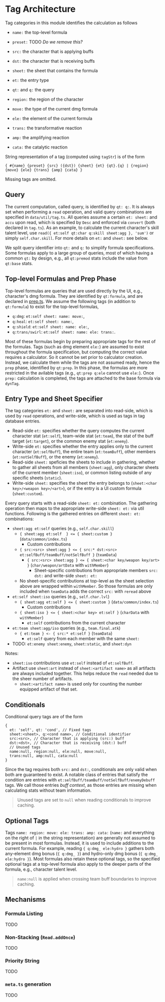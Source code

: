 # Tag Architecture

Tag categories in this module identifies the calculation as follows

- `name:` the top-level formula
- `preset:` TODO _Do we remove this?_
- `src:` the character that is applying buffs
- `dst:` the character that is receiving buffs
- `sheet:` the sheet that contains the formula
- `et:` the entry type
- `qt:` and `q:` the query

- `region:` the region of the character
- `move:` the type of the current dmg formula
- `ele:` the element of the current formula
- `trans:` the transformative reaction
- `amp:` the amplifying reaction
- `cata:` the catalytic reaction

String representation of a tag (computed using `tagStr`) is of the form

```
{ #{name} {preset} {src} ({dst}) {sheet} {et} {qt}.{q} | {region} {move} {ele} {trans} {amp} {cata} }
```

Missing tags are omitted.

## Query

The current computation, called query, is identified by `qt: q:`.
It is always set when performing a `read` operation, and valid query combinations are specified in `data/util/tag.ts`.
All queries assume a certain `et: sheet:` and `accu` upon read, which is specified by `Desc` and enforced via `convert` (both declared in `tag.ts`).
As an example, to calculate the current character's skill talent level, use `read({ et:self qt:char q:skill sheet:agg }, 'sum')` or simply `self.char.skill`.
For more details on `et:` and `sheet:` see below.

We split query identifier into `qt:` and `q:` to simplify formula specifications.
Some formulas apply to a large group of queries, most of which having a common `qt:` by design, e.g.,
all `qt:premod` stats include the value from `qt:base` stats.

## Top-level Formulas and Prep Phase

Top-level formulas are queries that are used directly by the UI, e.g., character's dmg formula.
They are identified by `qt:formula`, and are declared in [prep.ts](../src/data/common/prep.ts).
We assume the following tags (in addition to `qt:formula`) to exist for the top-level formulas,

- `q:dmg`: `et:self sheet: name: move:`,
- `q:heal`: `et:self sheet: name:`,
- `q:shield`: `et:self sheet: name: ele:`,
- `q:trans/swirl`: `et:self sheet: name: ele: trans:`.

Most of these formulas begin by preparing appropriate tags for the rest of the formulas.
Tags (such as dmg element `ele:`) are assumed to exist throughout the formula specification, but computing the correct value requires a calculator.
So it cannot be set prior to calculator creation.
Instead, we calculate them while the tags are not assumed ready, hence the `prep` phase, identified by `qt:prep`.
In this phase, the formulas are more restricted in the avilable tags (e.g., `qt:prep q:ele` cannot use `ele:`).
Once `prep:` calculation is completed, the tags are attached to the base formula via `dynTag`.

## Entry Type and Sheet Specifier

The tag categories `et:` and `sheet:` are separated into read-side, which is used by `read` operations, and write-side, which is used as tags in tag database entries.

- Read-side `et:` specifies whether the query computes the current character stat (`et:self`), team-wide stat (`et:team`), the stat of the buff target (`et:target`), or the common enemy stat (`et:enemy`).
- Write-side `et:` specifies whether the entry applies only to the current character (`et:selfBuff`), the entire team (`et:teamBuff`), other members (`et:notSelfBuff`), or the enemy (`et:enemy`).
- Read-side `sheet:` speficies the sheets to include in gathering, whether to gather all sheets from all members (`sheet:agg`), only character sheets of the current member (`sheet:iso`), or common listing outside of any specific sheets (`static`).
- Write-side `sheet:` specifies the sheet the entry belongs to (`sheet:<char key>/<weapon key>/<art>`), or if the entry is a UI custom formula (`sheet:custom`).

Every query starts with a read-side `sheet: et:` combination.
The gathering operation then maps to the appropriate write-side `sheet: et:` via util functions.
Following is the gathered entries on different `sheet: et:` combinations:

- `sheet:agg et:self` queries (e.g., `self.char.skill`)
  - `{ sheet:agg et:self  } <= { sheet:custom }` (`data/common/index.ts`)
    - Custom contributions
  - `{ src:<src> sheet:agg } <= { src:* dst:<src> et:selfBuff/teamBuff/notSelfBuff }` (`teamData`)
    - `{ src:<src> sheet:agg } <= { sheet:<char key/weapon key/art> }` (`char/weapon/artData` with `withMember`)
      - Sheet-specific contributions from appropriate members `src: dst:` and write-side `sheet: et:`
  - No sheet-specific contributions at top-level as the sheet selection above are wrapped within `withMember`.
    So those formulas are only included when `teamData` adds the correct `src:` with `reread` above
- `et:self sheet:iso` queries (e.g., `self.char.lvl`)
  - `{ sheet:agg et:self } <= { sheet:custom }` (`data/common/index.ts`)
    - Custom contributions
  - `{ sheet:iso } <= { sheet:<char key> et:self }` (`charData` with `withMember`)
    - `et:self` contributions from the current character
- `et:team sheet:agg/iso` queries (e.g., `team.final.atk`)
  - `{ et:team } <- { src:* et:self }` (`teamData`)
    - `et:self` query from each member with the same `sheet:`
- TODO: `et:enemy sheet:enemy`, `sheet:static`, and `sheet:dyn`

Notes:

- `sheet:iso` contributions use `et:self` instead of `et:selfBuff`.
- Artifact use `sheet:art` instead of `sheet:<artifact name>` as all artifacts are always included together. This helps reduce the `read` needed due to the sheer number of artifacts.
  - `sheet:<artifact name>` is used only for counting the number equipped artifact of that set.

## Conditionals

Conditional query tags are of the form

```
{
  et: 'self', qt: 'cond', // Fixed tags
  sheet:<sheet>, q:<cond name>, // Conditional identifier
  src:<src>, // Character that is applying (src:) buff
  dst:<dst>, // Character that is receiving (dst:) buff
  // Unused tags
  name:null, region:null, ele:null, move:null,
  trans:null, amp:null, cata:null
}
```

Since the tag requires both `src:` and `dst:`, conditionals are only valid when both are guaranteed to exist.
A notable class of entries that satisfy the condition are entries with `et:selfBuff/teamBuff/notSelfBuff/enemyDebuff` tags.
We call those entries _buff context_, as those entries are missing when calculating stats without team information.

> Unused tags are set to `null` when reading conditionals to improve caching.

## Optional Tags

Tags `name: region: move: ele: trans: amp: cata:` (`name:` and everything on the right of `|` in the string representation) are generally not assumed to be present in most formulas.
Instead, it is used to include additions to the current formula.
For example, reading `{ q:dmg_ ele:hydro }` gathers both any-element dmg bonus (`{ q:dmg_ }`) and hydro-only dmg bonus (`{ q:dmg_ ele:hydro }`).
Most formulas also retain these optional tags, so the specified optional tags at a top-level formula also apply to the deeper parts of the formula, e.g., character talent level.

> `name:null` is applied when crossing team buff boundaries to improve caching.

## Mechanisms

### Formula Listing

TODO

### Non-Stacking (`Read.addOnce`)

TODO

### Priority String

TODO

### `meta.ts` generation

TODO

